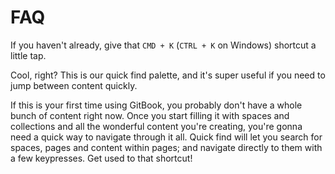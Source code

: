 # FAQ

If you haven't already, give that `CMD + K` (`CTRL + K` on Windows) shortcut a little tap.

Cool, right? This is our quick find palette, and it's super useful if you need to jump between content quickly.

If this is your first time using GitBook, you probably don't have a whole bunch of content right now. Once you start filling it with spaces and collections and all the wonderful content you're creating, you're gonna need a quick way to navigate through it all. Quick find will let you search for spaces, pages and content within pages; and navigate directly to them with a few keypresses. Get used to that shortcut!
